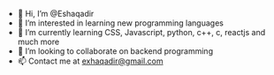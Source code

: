 - 👋 Hi, I’m @Eshaqadir
- 👀 I’m interested in learning new programming languages
- 🌱 I’m currently learning CSS, Javascript, python, c++, c, reactjs and much more 
- 💞️ I’m looking to collaborate on backend programming 
- 📫 Contact me at exhaqadir@gmail.com

<!---
Eshaqadir/Eshaqadir is a ✨ special ✨ repository because its `README.md` (this file) appears on your GitHub profile.
You can click the Preview link to take a look at your changes.
--->
